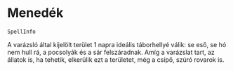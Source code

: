 # Menedék

`SpellInfo`

A varázsló által kijelölt terület 1 napra ideális táborhellyé válik: se eső, se hó nem hull rá, a pocsolyák és a sár felszáradnak. Amíg a varázslat tart, az állatok is, ha tehetik, elkerülik ezt a területet, még a csípő, szúró rovarok is.
